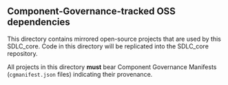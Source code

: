 ## Component-Governance-tracked OSS dependencies

This directory contains mirrored open-source projects that are used by this
SDLC_core. Code in this directory will be replicated
into the SDLC_core repository.

All projects in this directory **must** bear Component Governance Manifests
(`cgmanifest.json` files) indicating their provenance.
